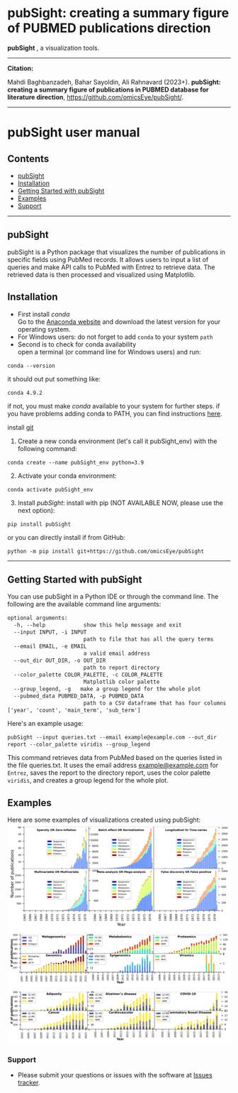 # pubSight: creating a summary figure of PUBMED publications direction #

**pubSight** , a visualization tools.

---
**Citation:**


Mahdi Baghbanzadeh, Bahar Sayoldin, Ali Rahnavard (2023+).
**pubSight: creating a summary figure of publications in PUBMED database for literature direction**,
https://github.com/omicsEye/pubSight/.

---
# pubSight user manual

## Contents ##
* [pubSight](#pubsight)
* [Installation](#installation)
* [Getting Started with pubSight](#getting-started-with-pubsight)
* [Examples](#examples)
* [Support](#support)
------------------------------------------------------------------------------------------------------------------------------
## pubSight ##
pubSight is a Python package that visualizes the number of publications in specific fields using PubMed records.
It allows users to input a list of queries and make API calls to PubMed with Entrez to retrieve data.
The retrieved data is then processed and visualized using Matplotlib.


## Installation ##

* First install *conda*  
Go to the [Anaconda website](https://www.anaconda.com/) and download the latest version for your operating system.  
* For Windows users: do not forget to add `conda` to your system `path`
* Second is to check for conda availability  
open a terminal (or command line for Windows users) and run:
```
conda --version
```
it should out put something like:
```
conda 4.9.2
```
if not, you must make *conda* available to your system for further steps.
if you have problems adding conda to PATH, you can find instructions
[here](https://docs.anaconda.com/anaconda/user-guide/faq/).  

install [git](https://gitforwindows.org/)

1) Create a new conda environment (let's call it pubSight_env) with the following command:
```commandline
conda create --name pubSight_env python=3.9
```
2) Activate your conda environment:
```commandline
conda activate pubSight_env 
```
3) Install *pubSight*:
install with pip (NOT AVAILABLE NOW, please use the next option):
```commandline
pip install pubSight
```
or you can directly install if from GitHub:
```commandline
python -m pip install git+https://github.com/omicsEye/pubSight
```

-----------------------------------------------------------------------------------------------------------------------

## Getting Started with pubSight ##
You can use pubSight in a Python IDE or through the command line.
The following are the available command line arguments:
```commandline
optional arguments:
  -h, --help            show this help message and exit
  --input INPUT, -i INPUT
                        path to file that has all the query terms
  --email EMAIL, -e EMAIL
                        a valid email address
  --out_dir OUT_DIR, -o OUT_DIR
                        path to report directory
  --color_palette COLOR_PALETTE, -c COLOR_PALETTE
                        Matplotlib color palette
  --group_legend, -g   make a group legend for the whole plot
  --pubmed_data PUBMED_DATA, -p PUBMED_DATA
                        path to a CSV dataframe that has four columns ['year', 'count', 'main_term', 'sub_term']
```
Here's an example usage:
```commandline
pubSight --input queries.txt --email example@example.com --out_dir report --color_palette viridis --group_legend
```
This command retrieves data from PubMed based on the queries listed in the file queries.txt. It uses the email 
address example@example.com for `Entrez`, saves the report to the directory report,
uses the color palette `viridis`, and creates a group legend for the whole plot.

## Examples ##
Here are some examples of visualizations created using pubSight:
![alt text](https://github.com/omicsEye/pubSight/blob/main/img/Figure_2.png)
![alt text](https://github.com/omicsEye/pubSight/blob/main/img/SFig1.png)
![alt text](https://github.com/omicsEye/pubSight/blob/main/img/supp1.png)


### Support ###

* Please submit your questions or issues with the software at [Issues tracker](https://github.com/omicsEye/pubSight/issues).
